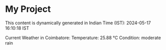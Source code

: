 # My Project

This content is dynamically generated in Indian Time (IST): 2024-05-17 16:10:18 IST


Current Weather in Coimbatore:
Temperature: 25.88 °C
Condition: moderate rain
